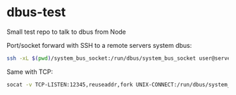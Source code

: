 # dbus-test

Small test repo to talk to dbus from Node

Port/socket forward with SSH to a remote servers system dbus:

``` bash
ssh -xL $(pwd)/system_bus_socket:/run/dbus/system_bus_socket user@server
```

Same with TCP:

``` bash
socat -v TCP-LISTEN:12345,reuseaddr,fork UNIX-CONNECT:/run/dbus/system_bus_socket
```
